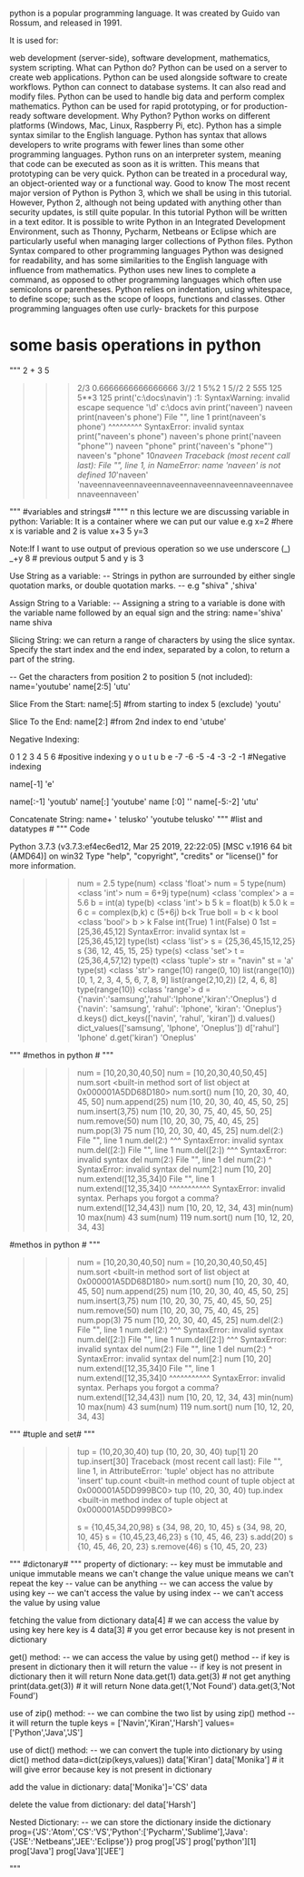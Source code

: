 python is a popular programming language. It was created by Guido van Rossum, and released in 1991.

It is used for:

web development (server-side),
software development,
mathematics,
system scripting.
What can Python do?
Python can be used on a server to create web applications.
Python can be used alongside software to create workflows.
Python can connect to database systems. It can also read and modify files.
Python can be used to handle big data and perform complex mathematics.
Python can be used for rapid prototyping, or for production-ready software development.
Why Python?
Python works on different platforms (Windows, Mac, Linux, Raspberry Pi, etc).
Python has a simple syntax similar to the English language.
Python has syntax that allows developers to write programs with fewer lines than some other programming languages.
Python runs on an interpreter system, meaning that code can be executed as soon as it is written. This means that prototyping can be very quick.
Python can be treated in a procedural way, an object-oriented way or a functional way.
Good to know
The most recent major version of Python is Python 3, which we shall be using in this tutorial. However, Python 2, although not being updated with anything other than security updates, is still quite popular.
In this tutorial Python will be written in a text editor. It is possible to write Python in an Integrated Development Environment, such as Thonny, Pycharm, Netbeans or Eclipse which are particularly useful when managing larger collections of Python files.
Python Syntax compared to other programming languages
Python was designed for readability, and has some similarities to the English language with influence from mathematics.
Python uses new lines to complete a command, as opposed to other programming languages which often use semicolons or parentheses.
Python relies on indentation, using whitespace, to define scope; such as the scope of loops, functions and classes. Other programming languages often use curly-
brackets for this purpose

  # some basis operations in python #
"""
 2 + 3
5
>>> 2/3
0.6666666666666666
>>> 3//2
1
>>> 5%2
1
>>> 5//2
2
>>> 5*5*5
125
>>> 5**3
125
>>> print('c:\docs\navin')
<stdin>:1: SyntaxWarning: invalid escape sequence '\d'
c:\docs
avin
>>> print('naveen')
naveen
>>> print(naveen's phone')
  File "<stdin>", line 1
    print(naveen's phone')
                ^^^^^^^^^
SyntaxError: invalid syntax
>>> print("naveen's phone")
naveen's phone
>>> print('naveen "phone"')
naveen "phone"
>>> print('naveen\'s "phone"')
naveen's "phone"
>>> 10*naveen
Traceback (most recent call last):
  File "<stdin>", line 1, in <module>
NameError: name 'naveen' is not defined
>>> 10*'naveen'
'naveennaveennaveennaveennaveennaveennaveennaveennaveennaveen'
>>>
"""
#variables and strings#
""""
n this lecture we are discussing variable in python:
Variable: It is a container where we can put our value
e.g 
 x=2 #here x is variable and 2 is value
 x+3
 5
y=3

Note:If I want to use output of previous operation so we use underscore (_) 
 _+y
8  # previous output 5 and y is 3 

Use String as a variable:
-- Strings in python are surrounded by either single quotation marks, or double quotation marks.
-- e.g  "shiva" ,'shiva'

Assign String to a Variable:
-- Assigning a string to a variable is done with the variable name followed by an equal sign and the string:
name='shiva'
name
shiva

Slicing String:
we can return a range of characters by using the slice syntax.
Specify the start index and the end index, separated by a colon, to return a part of the string.

-- Get the characters from position 2 to position 5 (not included):
name='youtube'
name[2:5]
 'utu'

Slice From the Start:
name[:5] #from starting to index 5 (exclude)
 'youtu'

Slice To the End:
name[2:] #from 2nd index to end
 'utube'

Negative Indexing:

0    1   2   3    4   5   6   #positive indexing
y    o   u   t    u   b   e
-7  -6  -5  -4   -3  -2  -1   #Negative indexing 

name[-1]
'e'

 name[:-1]
 'youtub'
name[:]
 'youtube'
 name [:0]
''
name[-5:-2]
'utu' 

Concatenate String:
 name+ ' telusko'
 'youtube telusko'
"""
#list and datatypes #
"""
Code

Python 3.7.3 (v3.7.3:ef4ec6ed12, Mar 25 2019, 22:22:05) [MSC v.1916 64 bit (AMD64)] on win32
Type "help", "copyright", "credits" or "license()" for more information.
>>> num = 2.5
>>> type(num)
<class 'float'>
>>> num = 5
>>> type(num)
<class 'int'>
>>> num = 6+9j
>>> type(num)
<class 'complex'>
>>> a = 5.6
>>> b = int(a)
>>> type(b)
<class 'int'>
>>> b
5
>>> k = float(b)
>>> k
5.0
>>> k = 6
>>> c = complex(b,k)
>>> c
(5+6j)
>>> b<k
True
>>> boll = b < k
>>> bool
<class 'bool'>
>>> b > k
False
>>> int(True)
1
>>> int(False)
0
>>> 1st = [25,36,45,12]
SyntaxError: invalid syntax
>>> lst = [25,36,45,12]
>>> type(lst)
<class 'list'>
>>> s = {25,36,45,15,12,25}
>>> s
{36, 12, 45, 15, 25}
>>> type(s)
<class 'set'>
>>> t = (25,36,4,57,12)
>>> type(t)
<class 'tuple'>
>>> str = "navin"
>>> st = 'a'
>>> type(st)
<class 'str'>
>>> range(10)
range(0, 10)
>>> list(range(10))
[0, 1, 2, 3, 4, 5, 6, 7, 8, 9]
>>> list(range(2,10,2))
[2, 4, 6, 8]
>>> type(range(10))
<class 'range'>
>>> d = {'navin':'samsung','rahul':'Iphone','kiran':'Oneplus'}
>>> d
{'navin': 'samsung', 'rahul': 'Iphone', 'kiran': 'Oneplus'}
>>> d.keys()
dict_keys(['navin', 'rahul', 'kiran'])
>>> d.values()
dict_values(['samsung', 'Iphone', 'Oneplus'])
>>> d['rahul']
'Iphone'
>>> d.get('kiran')
'Oneplus'
>>>
"""
#methos in python #
"""
>>> num = [10,20,30,40,50]
>>> num = [10,20,30,40,50,45]
>>> num.sort
<built-in method sort of list object at 0x000001A5DD68D180>
>>> num.sort()
>>> num
[10, 20, 30, 40, 45, 50]
>>> num.append(25)
>>> num
[10, 20, 30, 40, 45, 50, 25]
>>> num.insert(3,75)
>>> num
[10, 20, 30, 75, 40, 45, 50, 25]
>>> num.remove(50)
>>> num
[10, 20, 30, 75, 40, 45, 25]
>>> num.pop(3)
75
>>> num
[10, 20, 30, 40, 45, 25]
>>> num.del(2:)
  File "<stdin>", line 1
    num.del(2:)
        ^^^
SyntaxError: invalid syntax
>>> num.del([2:])
  File "<stdin>", line 1
    num.del([2:])
        ^^^
SyntaxError: invalid syntax
>>> del num(2:)
  File "<stdin>", line 1
    del num(2:)
             ^
SyntaxError: invalid syntax
>>> del num[2:]
>>> num
[10, 20]
>>> num.extend([12,35,34]0
  File "<stdin>", line 1
    num.extend([12,35,34]0
               ^^^^^^^^^^^
SyntaxError: invalid syntax. Perhaps you forgot a comma?
>>> num.extend([12,34,43])
>>> num
[10, 20, 12, 34, 43]
>>> min(num)
10
>>> max(num)
43
>>> sum(num)
119
>>> num.sort()
>>> num
[10, 12, 20, 34, 43]
>>>
#methos in python #
"""
>>> num = [10,20,30,40,50]
>>> num = [10,20,30,40,50,45]
>>> num.sort
<built-in method sort of list object at 0x000001A5DD68D180>
>>> num.sort()
>>> num
[10, 20, 30, 40, 45, 50]
>>> num.append(25)
>>> num
[10, 20, 30, 40, 45, 50, 25]
>>> num.insert(3,75)
>>> num
[10, 20, 30, 75, 40, 45, 50, 25]
>>> num.remove(50)
>>> num
[10, 20, 30, 75, 40, 45, 25]
>>> num.pop(3)
75
>>> num
[10, 20, 30, 40, 45, 25]
>>> num.del(2:)
  File "<stdin>", line 1
    num.del(2:)
        ^^^
SyntaxError: invalid syntax
>>> num.del([2:])
  File "<stdin>", line 1
    num.del([2:])
        ^^^
SyntaxError: invalid syntax
>>> del num(2:)
  File "<stdin>", line 1
    del num(2:)
             ^
SyntaxError: invalid syntax
>>> del num[2:]
>>> num
[10, 20]
>>> num.extend([12,35,34]0
  File "<stdin>", line 1
    num.extend([12,35,34]0
               ^^^^^^^^^^^
SyntaxError: invalid syntax. Perhaps you forgot a comma?
>>> num.extend([12,34,43])
>>> num
[10, 20, 12, 34, 43]
>>> min(num)
10
>>> max(num)
43
>>> sum(num)
119
>>> num.sort()
>>> num
[10, 12, 20, 34, 43]
>>>
"""
#tuple and set#
"""
>>>
>>> tup = (10,20,30,40)
>>> tup
(10, 20, 30, 40)
>>> tup[1]
20
>>> tup.insert[30]
Traceback (most recent call last):
  File "<stdin>", line 1, in <module>
AttributeError: 'tuple' object has no attribute 'insert'
>>> tup.count
<built-in method count of tuple object at 0x000001A5DD999BC0>
>>> tup
(10, 20, 30, 40)
>>> tup.index
<built-in method index of tuple object at 0x000001A5DD999BC0>
>>>
>>>
>>> s = {10,45,34,20,98}
>>> s
{34, 98, 20, 10, 45}
>>> s
{34, 98, 20, 10, 45}
>>> s = {10,45,23,46,23}
>>> s
{10, 45, 46, 23}
>>> s.add(20)
>>> s
{10, 45, 46, 20, 23}
>>> s.remove(46)
>>> s
{10, 45, 20, 23}
>>>
"""
#dictonary#
"""
property of dictionary:
-- key must be immutable and unique
   immutable means we can't change the value
   unique means we can't repeat the key 
-- value can be anything
-- we can access the value by using key 
-- we can't access the value by using index
-- we can't access the value by using value


fetching the value from dictionary
data[4] # we can access the value by using key here key is 4
data[3] # you get error because key is not present in dictionary

get() method:
-- we can access the value by using get() method
-- if key is present in dictionary then it will return the value
-- if key is not present in dictionary then it will return None
data.get(1) 
data.get(3) # not get  anything 
print(data.get(3)) # it will return None
data.get(1,'Not Found')
data.get(3,'Not Found')

use of zip() method:
-- we can combine the two list by using zip() method
-- it will return the tuple
keys = ['Navin','Kiran','Harsh']
values=['Python','Java','JS']

use of dict() method:
-- we can convert the tuple into dictionary by using dict() method
data=dict(zip(keys,values))
data['Kiran']
data['Monika'] # it will give error because key is not present in dictionary

add the value in dictionary:
data['Monika']='CS'
data

delete the value from dictionary:
del data['Harsh']
 
Nested Dictionary:
-- we can store the dictionary inside the dictionary
prog={'JS':'Atom','CS':'VS','Python':['Pycharm','Sublime'],'Java':{'JSE':'Netbeans','JEE':'Eclipse'}}
prog
prog['JS']
prog['python'][1]
prog['Java']
prog['Java']['JEE']

"""
